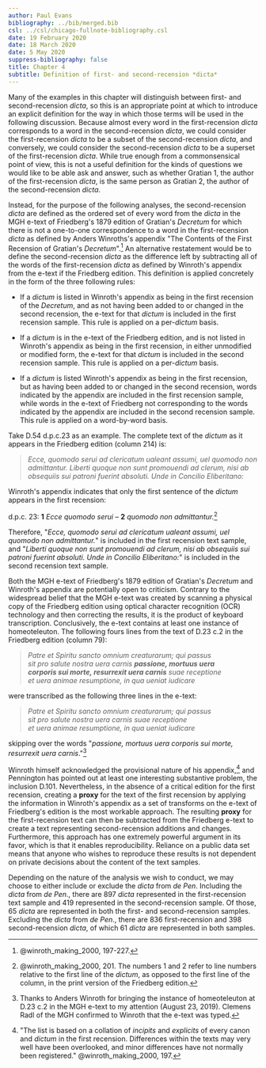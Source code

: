 ```yaml
---
author: Paul Evans
bibliography: ../bib/merged.bib
csl: ../csl/chicago-fullnote-bibliography.csl
date: 19 February 2020
date: 18 March 2020
date: 5 May 2020
suppress-bibliography: false
title: Chapter 4
subtitle: Definition of first- and second-recension *dicta*
---
```

Many of the examples in this chapter will distinguish between first-
and second-recension *dicta*, so this is an appropriate point at
which to introduce an explicit definition for the way in which those
terms will be used in the following discussion. Because almost every
word in the first-recension *dicta* corresponds to a word in the
second-recension *dicta*, we could consider the first-recension
*dicta* to be a subset of the second-recension *dicta*, and conversely,
we could consider the second-recension *dicta* to be a superset of
the first-recension *dicta*. While true enough from a commonsensical
point of view, this is not a useful definition for the kinds of
questions we would like to be able ask and answer, such as whether
Gratian 1, the author of the first-recension *dicta*, is the same
person as Gratian 2, the author of the second-recension *dicta*.

Instead, for the purpose of the following analyses, the second-recension
*dicta* are defined as the ordered set of every word from the *dicta*
in the MGH e-text of Friedberg's 1879 edition of Gratian's *Decretum*
for which there is not a one-to-one correspondence to a word in the
first-recension *dicta* as defined by Anders Winroths's appendix
"The Contents of the First Recension of Gratian's *Decretum*".[^d1]
An alternative restatement would be to define the second-recension
*dicta* as the difference left by subtracting all of the words
of the first-recension *dicta* as defined by Winroth's appendix
from the e-text if the Friedberg edition. This definition is applied
concretely in the form of the three following rules:

+ If a *dictum* is listed in Winroth's appendix as being in the
first recension of the *Decretum*, and as not having been added to
or changed in the second recension, the e-text for that *dictum*
is included in the first recension sample. This rule is applied on
a per-*dictum* basis.

+ If a *dictum* is in the e-text of the Friedberg edition, and is
not listed in Winroth's appendix as being in the first recension,
in either unmodified or modified form, the e-text for that *dictum*
is included in the second recension sample. This rule is applied
on a per-*dictum* basis.

+ If a *dictum* is listed Winroth's appendix as being in the first
recension, but as having been added to or changed in the second
recension, words indicated by the appendix are included in the first
recension sample, while words in the e-text of Friedberg not
corresponding to the words indicated by the appendix are included
in the second recension sample. This rule is applied on a word-by-word
basis.

Take D.54 d.p.c.23 as an example. The complete text of the *dictum*
as it appears in the Friedberg edition (column 214) is:

> *Ecce, quomodo serui ad clericatum ualeant assumi, uel quomodo
> non admittantur. Liberti quoque non sunt promouendi ad clerum,
> nisi ab obsequiis sui patroni fuerint absoluti. Unde in Concilio
> Eliberitano:*

Winroth's appendix indicates that only the first sentence of the
*dictum* appears in the first recension:

d.p.c. 23: **1** *Ecce quomodo serui* – **2** *quomodo non
admittantur.*[^d2]

Therefore, "*Ecce, quomodo serui ad clericatum ualeant assumi, uel
quomodo non admittantur.*" is included in the first recension text
sample, and "*Liberti quoque non sunt promouendi ad clerum, nisi
ab obsequiis sui patroni fuerint absoluti. Unde in Concilio
Eliberitano:*" is included in the second recension text sample.

Both the MGH e-text of Friedberg's 1879 edition of Gratian's
*Decretum* and Winroth's appendix are potentially open to criticism.
Contrary to the widespread belief that the MGH e-text was created
by scanning a physical copy of the Friedberg edition using optical
character recognition (OCR) technology and then correcting the
results, it is the product of keyboard transcription. Conclusively,
the e-text contains at least one instance of homeoteleuton. The
following fours lines from the text of D.23 c.2 in the Friedberg
edition (column 79):

> *Patre et Spiritu sancto omnium creaturarum; qui passus  
> sit pro salute nostra uera carnis **passione, mortuus uera  
> corporis sui morte, resurrexit uera carnis** suae receptione  
> et uera animae resumptione, in qua ueniat iudicare*  

were transcribed as the following three lines in the e-text:

> *Patre et Spiritu sancto omnium creaturarum; qui passus  
> sit pro salute nostra uera carnis suae receptione  
> et uera animae resumptione, in qua ueniat iudicare*  

skipping over the words "*passione, mortuus uera corporis sui morte,
resurrexit uera carnis*."[^d3]

Winroth himself acknowledged the provisional nature of his appendix,[^d4]
and Pennington has pointed out at least one interesting substantive
problem, the inclusion D.101. Nevertheless, in the absence of a
critical edition for the first recension, creating a **proxy** for
the text of the first recension by applying the information in
Winroth's appendix as a set of transforms on the e-text of Friedberg's
edition is the most workable approach. The resulting **proxy** for
the first-recension text can then be subtracted from the Friedberg
e-text to create a text representing second-recension additions and
changes. Furthermore, this approach has one extremely powerful
argument in its favor, which is that it enables reproducibility.
Reliance on a public data set means that anyone who wishes to
reproduce these results is not dependent on private decisions about
the content of the text samples.

Depending on the nature of the analysis we wish to conduct, we may
choose to either include or exclude the *dicta* from *de Pen*.
Including the *dicta* from *de Pen*., there are 897 *dicta* represented
in the first-recension text sample and 419 represented in the
second-recension sample. Of those, 65 *dicta* are represented in
both the first- and second-recension samples. Excluding the *dicta*
from *de Pen*., there are 836 first-recension and 398 second-recension
*dicta*, of which 61 *dicta* are represented in both samples.

[^d1]: @winroth_making_2000, 197-227.

[^d2]: @winroth_making_2000, 201. The numbers 1 and 2 refer to line
numbers relative to the first line of the *dictum*, as opposed to
the first line of the column, in the print version of the Friedberg
edition.

[^d3]: Thanks to Anders Winroth for bringing the instance of
homeoteleuton at D.23 c.2 in the MGH e-text to my attention (August
23, 2019). Clemens Radl of the MGH confirmed to Winroth that the
e-text was typed.

[^d4]: "The list is based on a collation of *incipits* and *explicits* of
every canon and *dictum* in the first recension. Differences within
the texts may very well have been overlooked, and minor differences
have not normally been registered." @winroth_making_2000, 197.


